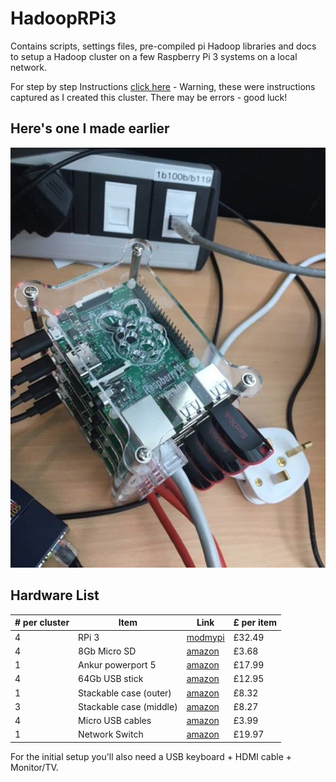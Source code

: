 # HadoopRPi3
Contains scripts, settings files, pre-compiled pi Hadoop libraries and docs to setup a Hadoop cluster on a few Raspberry Pi 3 systems on a local network.

For step by step Instructions [click here](docs/HadoopRPi3-setup.txt) - Warning, these were instructions captured as I created this cluster. There may be errors - good luck!

## Here's one I made earlier

![Picture of Pi Cluster](docs/pi_cluster_on_desk.jpg)

## Hardware List

| # per cluster |	Item |	Link | £ per item |
| --- | --- | --- | --- |
| 4 |	RPi 3 |	[modmypi](https://www.modmypi.com/raspberry-pi/rpi3-model-b/raspberry-pi-3-model-b) |	£32.49 |
| 4	| 8Gb Micro SD | [amazon](https://www.amazon.co.uk/SanDisk-Imaging-microSDHC-Memory-Adapter/dp/B00MBTKT6S) | £3.68 |
| 1	| Ankur powerport 5 | [amazon](https://www.amazon.co.uk/Release-Anker-PowerPort-Charging-Multi-Port/dp/B00VTI8K9K) | £17.99 |
| 4	| 64Gb USB stick | [amazon](https://www.amazon.co.uk/SanDisk-Cruzer-Blade-Flash-Drive/dp/B00BX5FOCK) | £12.95 |
| 1	| Stackable case (outer) | [amazon](https://www.amazon.co.uk/Raspberry-Height-Adjustable-Stackable-Transparent-Vullers/dp/B00NB1WPEE) | £8.32 |
| 3 | Stackable case (middle) | [amazon](https://www.amazon.co.uk/Stacking-Raspberry-Vullers-Tech-G-RP-BPC/dp/B00NB1WQZW) | £8.27 |
| 4	| Micro USB cables | [amazon](https://www.amazon.co.uk/Anker-PowerLine-Micro-Premium-Cable/dp/B013I26P7S) | £3.99 |
| 1	| Network Switch | [amazon](https://www.amazon.co.uk/NETGEAR-GS105UK-Gigabit-Unmanaged-Ethernet/dp/B0000E5SEQ) | £19.97 |	

For the initial setup you'll also need a USB keyboard + HDMI cable + Monitor/TV.
